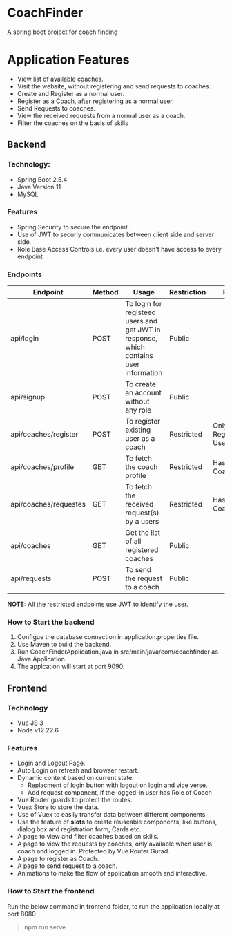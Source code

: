 # CoachFinder
A spring boot project for coach finding

# Application Features

- View list of available coaches.
- Visit the website, without registering and send requests to coaches.
- Create and Register as a normal user.
- Register as a Coach, after registering as a normal user.
- Send Requests to coaches.
- View the received requests from a normal user as a coach.
- Filter the coaches on the basis of skills



## Backend
### Technology: 

- Spring Boot 2.5.4
- Java Version 11
- MySQL 

### Features
- Spring Security to secure the endpoint.
- Use of JWT to securly communicates between client side and server side.
- Role Base Access Controls i.e. every user doesn't have access to every endpoint

### Endpoints
Endpoint | Method | Usage | Restriction | Role
-------- | ------ | ----- | ----------- | ----
api/login | POST | To login for registeed users and get JWT in response, which contains user information | Public | 
api/signup | POST | To create an account without any role | Public | 
api/coaches/register | POST | To register existing user as a coach | Restricted | Only for Registered Users
api/coaches/profile | GET | To fetch the coach profile | Restricted | Has Role Coach
api/coaches/requestes | GET | To fetch the received request(s) by a users | Restricted | Has Role Coach
api/coaches | GET | Get the list of all registered coaches | Public | 
api/requests | POST | To send the request to a coach | Public | 

**NOTE:**  All the restricted endpoints use JWT to identify the user.

### How to Start the backend

1. Configue the database connection in application.properties file.
2. Use Maven to build the backend.
3. Run CoachFinderApplication.java in src/main/java/com/coachfinder as Java Application.
4. The applcation will start at port 9090.


## Frontend
### Technology 

- Vue JS 3
- Node v12.22.6

### Features

- Login and Logout Page.
- Auto Login on refresh and browser restart.
- Dynamic content based on current state.
  - Replacment of login button with logout on login and vice verse.
  - Add request component, if the logged-in user has Role of Coach
- Vue Router guards to protect the routes. 
- Vuex Store to store the data.
- Use of Vuex to easily transfer data between different components.
- Use the feature of **slots** to create reuseable components, like buttons, dialog box and registration form, Cards etc.
- A page to view and filter coaches based on skills.
- A page to view the requests by coaches, only available when user is coach and logged in. Protected by Vue Router Gurad.
- A page to register as Coach.
- A page to send request to a coach.
- Animations to make the flow of application smooth and interactive. 

### How to Start the frontend

Run the below command in frontend folder, to run the application locally at port 8080

> npm run serve
